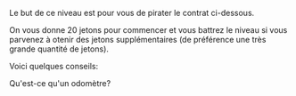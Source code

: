 Le but de ce niveau est pour vous de pirater le contrat ci-dessous.

On vous donne 20 jetons pour commencer et vous battrez le niveau si vous parvenez à otenir des jetons supplémentaires (de préférence une très grande quantité de jetons).

  Voici quelques conseils:

Qu'est-ce qu'un odomètre?